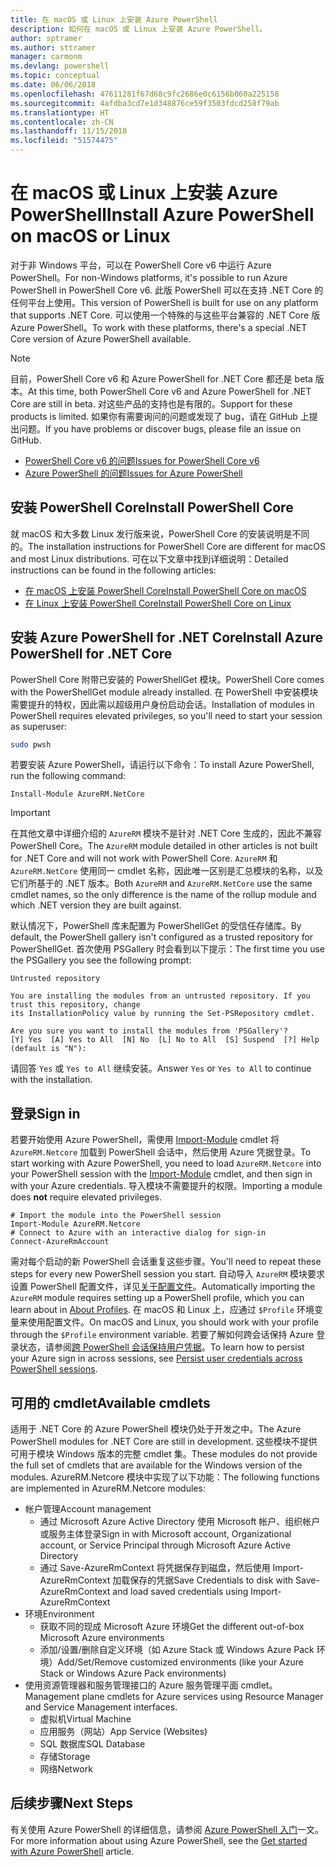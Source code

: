 ```yaml
---
title: 在 macOS 或 Linux 上安装 Azure PowerShell
description: 如何在 macOS 或 Linux 上安装 Azure PowerShell。
author: sptramer
ms.author: sttramer
manager: carmonm
ms.devlang: powershell
ms.topic: conceptual
ms.date: 06/06/2018
ms.openlocfilehash: 47611281f67d68c9fc2686e0c6156b060a225158
ms.sourcegitcommit: 4afdba3cd7e1d348876ce59f3503fdcd258f79ab
ms.translationtype: HT
ms.contentlocale: zh-CN
ms.lasthandoff: 11/15/2018
ms.locfileid: "51574475"
---
```

# <a name="install-azure-powershell-on-macos-or-linux"></a><span data-ttu-id="bc2fe-103">在 macOS 或 Linux 上安装 Azure PowerShell</span><span class="sxs-lookup"><span data-stu-id="bc2fe-103">Install Azure PowerShell on macOS or Linux</span></span>

<span data-ttu-id="bc2fe-104">对于非 Windows 平台，可以在 PowerShell Core v6 中运行 Azure PowerShell。</span><span class="sxs-lookup"><span data-stu-id="bc2fe-104">For non-Windows platforms, it's possible to run Azure PowerShell in PowerShell Core v6.</span></span> <span data-ttu-id="bc2fe-105">此版 PowerShell 可以在支持 .NET Core 的任何平台上使用。</span><span class="sxs-lookup"><span data-stu-id="bc2fe-105">This version of PowerShell is built for use on any platform that supports .NET Core.</span></span> <span data-ttu-id="bc2fe-106">可以使用一个特殊的与这些平台兼容的 .NET Core 版 Azure PowerShell。</span><span class="sxs-lookup"><span data-stu-id="bc2fe-106">To work with these platforms, there's a special .NET Core version of Azure PowerShell available.</span></span>

> [!NOTE]
> <span data-ttu-id="bc2fe-107">目前，PowerShell Core v6 和 Azure PowerShell for .NET Core 都还是 beta 版本。</span><span class="sxs-lookup"><span data-stu-id="bc2fe-107">At this time, both PowerShell Core v6 and Azure PowerShell for .NET Core are still in beta.</span></span>
> <span data-ttu-id="bc2fe-108">对这些产品的支持也是有限的。</span><span class="sxs-lookup"><span data-stu-id="bc2fe-108">Support for these products is limited.</span></span> <span data-ttu-id="bc2fe-109">如果你有需要询问的问题或发现了 bug，请在 GitHub 上提出问题。</span><span class="sxs-lookup"><span data-stu-id="bc2fe-109">If you have problems or discover bugs, please file an issue on GitHub.</span></span>
>
> * [<span data-ttu-id="bc2fe-110">PowerShell Core v6 的问题</span><span class="sxs-lookup"><span data-stu-id="bc2fe-110">Issues for PowerShell Core v6</span></span>](https://github.com/PowerShell/PowerShell/issues)
> * [<span data-ttu-id="bc2fe-111">Azure PowerShell 的问题</span><span class="sxs-lookup"><span data-stu-id="bc2fe-111">Issues for Azure PowerShell</span></span>](https://github.com/azure/azure-docs-powershell/issues)

## <a name="install-powershell-core"></a><span data-ttu-id="bc2fe-112">安装 PowerShell Core</span><span class="sxs-lookup"><span data-stu-id="bc2fe-112">Install PowerShell Core</span></span>

<span data-ttu-id="bc2fe-113">就 macOS 和大多数 Linux 发行版来说，PowerShell Core 的安装说明是不同的。</span><span class="sxs-lookup"><span data-stu-id="bc2fe-113">The installation instructions for PowerShell Core are different for macOS and most Linux distributions.</span></span>
<span data-ttu-id="bc2fe-114">可在以下文章中找到详细说明：</span><span class="sxs-lookup"><span data-stu-id="bc2fe-114">Detailed instructions can be found in the following articles:</span></span>

* [<span data-ttu-id="bc2fe-115">在 macOS 上安装 PowerShell Core</span><span class="sxs-lookup"><span data-stu-id="bc2fe-115">Install PowerShell Core on macOS</span></span>](/powershell/scripting/setup/installing-powershell-core-on-macos)
* [<span data-ttu-id="bc2fe-116">在 Linux 上安装 PowerShell Core</span><span class="sxs-lookup"><span data-stu-id="bc2fe-116">Install PowerShell Core on Linux</span></span>](/powershell/scripting/setup/installing-powershell-core-on-linux)

## <a name="install-azure-powershell-for-net-core"></a><span data-ttu-id="bc2fe-117">安装 Azure PowerShell for .NET Core</span><span class="sxs-lookup"><span data-stu-id="bc2fe-117">Install Azure PowerShell for .NET Core</span></span>

<span data-ttu-id="bc2fe-118">PowerShell Core 附带已安装的 PowerShellGet 模块。</span><span class="sxs-lookup"><span data-stu-id="bc2fe-118">PowerShell Core comes with the PowerShellGet module already installed.</span></span> <span data-ttu-id="bc2fe-119">在 PowerShell 中安装模块需要提升的特权，因此需以超级用户身份启动会话。</span><span class="sxs-lookup"><span data-stu-id="bc2fe-119">Installation of modules in PowerShell requires elevated privileges, so you'll need to start your session as superuser:</span></span>

```bash
sudo pwsh
```

<span data-ttu-id="bc2fe-120">若要安装 Azure PowerShell，请运行以下命令：</span><span class="sxs-lookup"><span data-stu-id="bc2fe-120">To install Azure PowerShell, run the following command:</span></span>

```powershell-interactive
Install-Module AzureRM.NetCore
```

> [!IMPORTANT]
> <span data-ttu-id="bc2fe-121">在其他文章中详细介绍的 `AzureRM` 模块不是针对 .NET Core 生成的，因此不兼容 PowerShell Core。</span><span class="sxs-lookup"><span data-stu-id="bc2fe-121">The `AzureRM` module detailed in other articles is not built for .NET Core and will not work with PowerShell Core.</span></span> <span data-ttu-id="bc2fe-122">`AzureRM` 和 `AzureRM.NetCore` 使用同一 cmdlet 名称，因此唯一区别是汇总模块的名称，以及它们所基于的 .NET 版本。</span><span class="sxs-lookup"><span data-stu-id="bc2fe-122">Both `AzureRM` and `AzureRM.NetCore` use the same cmdlet names, so the only difference is the name of the rollup module and which .NET version they are built against.</span></span>

<span data-ttu-id="bc2fe-123">默认情况下，PowerShell 库未配置为 PowerShellGet 的受信任存储库。</span><span class="sxs-lookup"><span data-stu-id="bc2fe-123">By default, the PowerShell gallery isn't configured as a trusted repository for PowerShellGet.</span></span> <span data-ttu-id="bc2fe-124">首次使用 PSGallery 时会看到以下提示：</span><span class="sxs-lookup"><span data-stu-id="bc2fe-124">The first time you use the PSGallery you see the following prompt:</span></span>

```output
Untrusted repository

You are installing the modules from an untrusted repository. If you trust this repository, change
its InstallationPolicy value by running the Set-PSRepository cmdlet.

Are you sure you want to install the modules from 'PSGallery'?
[Y] Yes  [A] Yes to All  [N] No  [L] No to All  [S] Suspend  [?] Help (default is "N"):
```

<span data-ttu-id="bc2fe-125">请回答 `Yes` 或 `Yes to All` 继续安装。</span><span class="sxs-lookup"><span data-stu-id="bc2fe-125">Answer `Yes` or `Yes to All` to continue with the installation.</span></span>

## <a name="sign-in"></a><span data-ttu-id="bc2fe-126">登录</span><span class="sxs-lookup"><span data-stu-id="bc2fe-126">Sign in</span></span>

<span data-ttu-id="bc2fe-127">若要开始使用 Azure PowerShell，需使用 [Import-Module](/powershell/module/Microsoft.PowerShell.Core/Import-Module) cmdlet 将 `AzureRM.Netcore` 加载到 PowerShell 会话中，然后使用 Azure 凭据登录。</span><span class="sxs-lookup"><span data-stu-id="bc2fe-127">To start working with Azure PowerShell, you need to load `AzureRM.Netcore` into your PowerShell session with the [Import-Module](/powershell/module/Microsoft.PowerShell.Core/Import-Module) cmdlet, and then sign in with your Azure credentials.</span></span> <span data-ttu-id="bc2fe-128">导入模块不需要提升的权限。</span><span class="sxs-lookup"><span data-stu-id="bc2fe-128">Importing a module does __not__ require elevated privileges.</span></span>

```powershell-interactive
# Import the module into the PowerShell session
Import-Module AzureRM.Netcore
# Connect to Azure with an interactive dialog for sign-in
Connect-AzureRmAccount
```

<span data-ttu-id="bc2fe-129">需对每个启动的新 PowerShell 会话重复这些步骤。</span><span class="sxs-lookup"><span data-stu-id="bc2fe-129">You'll need to repeat these steps for every new PowerShell session you start.</span></span> <span data-ttu-id="bc2fe-130">自动导入 `AzureRM` 模块要求设置 PowerShell 配置文件，详见[关于配置文件](/powershell/module/microsoft.powershell.core/about/about_profiles)。</span><span class="sxs-lookup"><span data-stu-id="bc2fe-130">Automatically importing the `AzureRM` module requires setting up a PowerShell profile, which you can learn about in [About Profiles](/powershell/module/microsoft.powershell.core/about/about_profiles).</span></span>
<span data-ttu-id="bc2fe-131">在 macOS 和 Linux 上，应通过 `$Profile` 环境变量来使用配置文件。</span><span class="sxs-lookup"><span data-stu-id="bc2fe-131">On macOS and Linux, you should work with your profile through the `$Profile` environment variable.</span></span> <span data-ttu-id="bc2fe-132">若要了解如何跨会话保持 Azure 登录状态，请参阅[跨 PowerShell 会话保持用户凭据](context-persistence.md)。</span><span class="sxs-lookup"><span data-stu-id="bc2fe-132">To learn how to persist your Azure sign in across sessions, see [Persist user credentials across PowerShell sessions](context-persistence.md).</span></span>

## <a name="available-cmdlets"></a><span data-ttu-id="bc2fe-133">可用的 cmdlet</span><span class="sxs-lookup"><span data-stu-id="bc2fe-133">Available cmdlets</span></span>

<span data-ttu-id="bc2fe-134">适用于 .NET Core 的 Azure PowerShell 模块仍处于开发之中。</span><span class="sxs-lookup"><span data-stu-id="bc2fe-134">The Azure PowerShell modules for .NET Core are still in development.</span></span> <span data-ttu-id="bc2fe-135">这些模块不提供可用于模块 Windows 版本的完整 cmdlet 集。</span><span class="sxs-lookup"><span data-stu-id="bc2fe-135">These modules do not provide the full set of cmdlets that are available for the Windows version of the modules.</span></span> <span data-ttu-id="bc2fe-136">AzureRM.Netcore 模块中实现了以下功能：</span><span class="sxs-lookup"><span data-stu-id="bc2fe-136">The following functions are implemented in AzureRM.Netcore modules:</span></span>

* <span data-ttu-id="bc2fe-137">帐户管理</span><span class="sxs-lookup"><span data-stu-id="bc2fe-137">Account management</span></span>
  * <span data-ttu-id="bc2fe-138">通过 Microsoft Azure Active Directory 使用 Microsoft 帐户、组织帐户或服务主体登录</span><span class="sxs-lookup"><span data-stu-id="bc2fe-138">Sign in with Microsoft account, Organizational account, or Service Principal through Microsoft Azure Active Directory</span></span>
  * <span data-ttu-id="bc2fe-139">通过 Save-AzureRmContext 将凭据保存到磁盘，然后使用 Import-AzureRmContext 加载保存的凭据</span><span class="sxs-lookup"><span data-stu-id="bc2fe-139">Save Credentials to disk with Save-AzureRmContext and load saved credentials using Import-AzureRmContext</span></span>
* <span data-ttu-id="bc2fe-140">环境</span><span class="sxs-lookup"><span data-stu-id="bc2fe-140">Environment</span></span>
  * <span data-ttu-id="bc2fe-141">获取不同的现成 Microsoft Azure 环境</span><span class="sxs-lookup"><span data-stu-id="bc2fe-141">Get the different out-of-box Microsoft Azure environments</span></span>
  * <span data-ttu-id="bc2fe-142">添加/设置/删除自定义环境（如 Azure Stack 或 Windows Azure Pack 环境）</span><span class="sxs-lookup"><span data-stu-id="bc2fe-142">Add/Set/Remove customized environments (like your Azure Stack or Windows Azure Pack environments)</span></span>
* <span data-ttu-id="bc2fe-143">使用资源管理器和服务管理接口的 Azure 服务管理平面 cmdlet。</span><span class="sxs-lookup"><span data-stu-id="bc2fe-143">Management plane cmdlets for Azure services using Resource Manager and Service Management interfaces.</span></span>
  * <span data-ttu-id="bc2fe-144">虚拟机</span><span class="sxs-lookup"><span data-stu-id="bc2fe-144">Virtual Machine</span></span>
  * <span data-ttu-id="bc2fe-145">应用服务（网站）</span><span class="sxs-lookup"><span data-stu-id="bc2fe-145">App Service (Websites)</span></span>
  * <span data-ttu-id="bc2fe-146">SQL 数据库</span><span class="sxs-lookup"><span data-stu-id="bc2fe-146">SQL Database</span></span>
  * <span data-ttu-id="bc2fe-147">存储</span><span class="sxs-lookup"><span data-stu-id="bc2fe-147">Storage</span></span>
  * <span data-ttu-id="bc2fe-148">网络</span><span class="sxs-lookup"><span data-stu-id="bc2fe-148">Network</span></span>

## <a name="next-steps"></a><span data-ttu-id="bc2fe-149">后续步骤</span><span class="sxs-lookup"><span data-stu-id="bc2fe-149">Next Steps</span></span>

<span data-ttu-id="bc2fe-150">有关使用 Azure PowerShell 的详细信息，请参阅 [Azure PowerShell 入门](get-started-azureps.md)一文。</span><span class="sxs-lookup"><span data-stu-id="bc2fe-150">For more information about using Azure PowerShell, see the [Get started with Azure PowerShell](get-started-azureps.md) article.</span></span>
